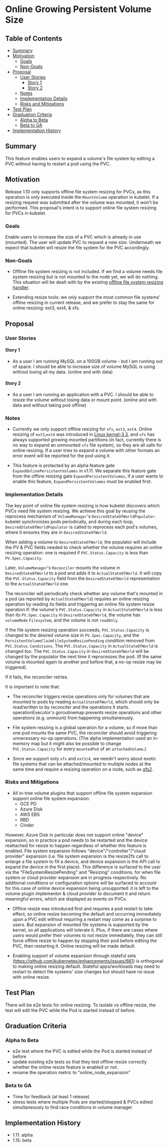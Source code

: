 # Online Growing Persistent Volume Size

## Table of Contents

<!-- toc -->
- [Summary](#summary)
- [Motivation](#motivation)
  - [Goals](#goals)
  - [Non-Goals](#non-goals)
- [Proposal](#proposal)
  - [User Stories](#user-stories)
    - [Story 1](#story-1)
    - [Story 2](#story-2)
  - [Notes](#notes)
  - [Implementation Details](#implementation-details)
  - [Risks and Mitigations](#risks-and-mitigations)
- [Test Plan](#test-plan)
- [Graduation Criteria](#graduation-criteria)
  - [Alpha to Beta](#alpha-to-beta)
  - [Beta to GA](#beta-to-ga)
- [Implementation History](#implementation-history)
<!-- /toc -->

## Summary

This feature enables users to expand a volume's file system by editing a PVC without having to restart a pod using the PVC.

## Motivation

Release 1.10 only supports offline file system resizing for PVCs, as this operation is only executed inside the `MountVolume` operation in kubelet. If a resizing request was submitted after the volume was mounted, it won't be performed. This proposal's intent is to support online file system resizing for PVCs in kubelet.

### Goals

Enable users to increase the size of a PVC which is already in use (mounted). The user will update PVC to request a new size. Underneath we expect that kubelet will resize the file system for the PVC accordingly.

### Non-Goals

* Offline file system resizing is not included. If we find a volume needs file system resizing but is not mounted to the node yet, we will do nothing. This situation will be dealt with by the existing [offline file system resizing handler](https://github.com/kubernetes/design-proposals-archive/blob/master/storage/grow-volume-size.md).

* Extending resize tools: we only support the most common file systems' offline resizing in current release, and we prefer to stay the same for online resizing: ext3, ext4, & xfs.

## Proposal

### User Stories

#### Story 1

* As a user I am running MySQL on a 100GB volume - but I am running out of space. I should be able to increase size of volume MySQL is using without losing all my data. (online and with data)

#### Story 2

* As a user I am running an application with a PVC. I should be able to resize the volume without losing data or mount point. (online and with data and without taking pod offline)

### Notes

- Currently we only support offline resizing for `xfs`, `ext3`, `ext4`. Online resizing of `ext3`,`ext4` was introduced in [Linux kernel-3.3](https://www.ibm.com/developerworks/library/l-33linuxkernel/), and `xfs` has always supported growing mounted partitions (in fact, currently there is no way to expand an unmounted `xfs` file system), so they are all safe for online resizing. If a user tries to expand a volume with other formats an error event will be reported for the pod using it.

- This feature is protected by an alpha feature gate `ExpandOnlinePersistentVolumes` in v1.11. We separate this feature gate from the offline resizing gate `ExpandPersistentVolumes`, if a user wants to enable this feature, `ExpandPersistentVolumes` must be enabled first.

### Implementation Details

The key point of online file system resizing is how kubelet discovers which PVCs need file system resizing. We achieve this goal by reusing the reprocess mechanism of `VolumeManager`'s `DesiredStateOfWorldPopulator`. kubelet synchronizes pods periodically, and during each loop, `DesiredStateOfWorldPopulator` is called to reprocess each pod's volumes, where it ensures they are in `DesiredStateOfWorld`.

When adding a volume to `DesiredStateOfWorld`, the populator will include the PV & PVC fields needed to check whether the volume requires an online resizing operation: one is required if `PVC.Status.Capacity` is less than `PV.Spec.Capacity`.

Later, `VolumeManager`'s `Reconciler` mounts the volume in `DesiredStateOfWorld` to a pod and adds it to `ActualStateOfWorld`. It will copy the `PVC.Status.Capacity` field from the `DesiredStateOfWorld` representation to the `ActualStateOfWorld` one.

The reconciler will periodically check whether any volume that's mounted in a pod (as reported by `ActualStateOfWorld`) requires an online resizing operation by reading its fields and triggering an online file system resize operation if: the volume's `PVC.Status.Capacity` in `ActualStateOfWorld` is less than its `PV.Spec.Capacity` in `DesiredStateOfWorld`, the volume has `volumeMode` `Filesystem`, and the volume is not `readOnly`.

If the file system resizing operation succeeds, `PVC.Status.Capacity` is changed to the desired volume size in `PV.Spec.Capacity`, and the `PersistentVolumeClaimFileSystemResizePending` condition removed from `PVC.Status.Conditions`. The `PVC.Status.Capacity` in `ActualStateOfWorld` is changed too. The `PVC.Status.Capacity` in `DesiredStateOfWorld` will be changed by the populator the next time it reprocesses the pod. (If the same volume is mounted again to another pod before that, a no-op resize may be triggered).

If it fails, the reconciler retries.

It is important to note that:

- The reconciler triggers resize operations only for volumes that are mounted to pods by reading `ActualStateOfWorld`, which should only be read/written to by reconciler and the operations it starts. operationExecutor's goroutinemap prevents resize operations and other operations (e.g. unmount) from happening simultaneously. 

- File system resizing is a global operation for a volume, so if more than one pod mounts the same PVC, the reconciler should avoid triggering unnecessary no-op operations. (The alpha implementation used an in-memory map but it might also be possible to change `PVC.Status.Capacity` for every `mountedPod` of an `attachedVolume`.)

- Since we support only `xfs` and `ext3/4`, we needn't worry about exotic file systems that can be attached/mounted to multiple nodes at the same time and require a resizing operation on a node, such as [gfs2](https://access.redhat.com/documentation/en-us/red_hat_enterprise_linux/7/html/global_file_system_2/s1-manage-growfs).

### Risks and Mitigations

- All in-tree volume plugins that support offline file system expansion support online file system expansion:
  - GCE PD
  - Azure Disk
  - AWS EBS
  - RBD
  - Cinder

However, Azure Disk in particular does not support online "device" expansion, so in practice a pod needs to be restarted and the device reattached for resize to happen regardless of whether this feature is enabled. File system expansion follows "device"/"controller"/"cloud provider" expansion (i.e. file system expansion is the resize2fs call to enlarge a file system to fill a device, and device expansion is the API call to expand the device in the first place). This difference is surfaced to the user via the "FileSystemResizePending" and "Resizing" conditions, for when file system or cloud provider expansion are in progress respectively. No additional conditions or configuration options will be surfaced to account for this case of online device expansion being unsupported: it is left to the volume plugin implementor & cloud provider to document it and return meaningful errors, which are displayed as events on PVCs.

- Offline resize was introduced first and requires a pod restart to take effect, so online resize becoming the default and occurring immediately upon a PVC edit without requiring a restart may come as a surprise to users. But expansion of mounted file systems is supported by the kernel, so all applications will tolerate it. Plus, if there are cases where users would prefer their volumes to not resize immediately, they can still force offline resize to happen by stopping their pod before editing the PVC, then restarting it. Online resizing will be made default.

- Enabling support of volume expansion through stateful sets (https://github.com/kubernetes/enhancements/issues/661) is orthogonal to making online resizing default. Stateful apps/workloads may need to restart to detect file systems' size changes but should have no issue with online resize.

## Test Plan

There will be e2e tests for online resizing. To isolate vs offline resize, the test will edit the PVC while the Pod is started instead of before.

## Graduation Criteria

### Alpha to Beta

- e2e test where the PVC is edited while the Pod is started instead of before
- update existing e2e tests so that they test offline resize correctly whether the online resize feature is enabled or not.
- rename the operation metric to "online_node_expansion"

### Beta to GA

- Time for feedback (at least 1 release)
- stress tests where multiple Pods are started/stopped & PVCs edited simultaneously to find race conditions in volume manager

## Implementation History

- 1.11: alpha
- 1.15: beta
